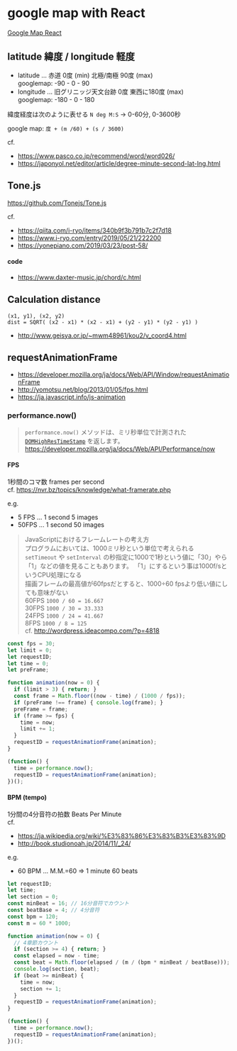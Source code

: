 # google map with React

[Google Map React](https://www.npmjs.com/package/google-map-react)

## latitude 緯度 / longitude 軽度

- latitude ... 赤道 0度 (min) 北極/南極 90度 (max)  
  googlemap: -90 - 0 - 90
- longitude ... 旧グリニッジ天文台跡 0度 東西に180度 (max)  
  googlemap: -180 - 0 - 180 

緯度経度は次のように表せる `N deg M:S` -> 0-60分, 0-3600秒

google map: `度 + (m /60) + (s / 3600)`

cf. 
- https://www.pasco.co.jp/recommend/word/word026/
- https://japonyol.net/editor/article/degree-minute-second-lat-lng.html

## Tone.js

https://github.com/Tonejs/Tone.js

cf. 
- https://qiita.com/i-ryo/items/340b9f3b791b7c2f7d18
- https://www.i-ryo.com/entry/2019/05/21/222200
- https://yonepiano.com/2019/03/23/post-58/

#### code

- https://www.daxter-music.jp/chord/c.html

## Calculation distance

```
(x1, y1), (x2, y2)
dist = SQRT( (x2 - x1) * (x2 - x1) + (y2 - y1) * (y2 - y1) )
```

- http://www.geisya.or.jp/~mwm48961/kou2/v_coord4.html


## requestAnimationFrame

- https://developer.mozilla.org/ja/docs/Web/API/Window/requestAnimationFrame
- http://yomotsu.net/blog/2013/01/05/fps.html
- https://ja.javascript.info/js-animation

### performance.now()

>`performance.now()` メソッドは、ミリ秒単位で計測された [`DOMHighResTimeStamp`](https://developer.mozilla.org/ja/docs/Web/API/DOMHighResTimeStamp) を返します。  
> https://developer.mozilla.org/ja/docs/Web/API/Performance/now


#### FPS

1秒間のコマ数 frames per second  
cf. https://nvr.bz/topics/knowledge/what-framerate.php

e.g. 

- 5 FPS ... 1 second 5 images
- 50FPS ... 1 second 50 images

> JavaScriptにおけるフレームレートの考え方  
> プログラムにおいては、1000ミリ秒という単位で考えられる  
> `setTimeout` や `setInterval` の秒指定に1000で1秒という値に「30」やら「1」などの値を見ることもあります。 「1」にするという事は1000f/sというCPU処理になる  
> 描画フレームの最高値が60fpsだとすると、1000÷60 fpsより低い値にしても意味がない  
> 60FPS `1000 / 60 = 16.667`  
> 30FPS `1000 / 30 = 33.333`  
> 24FPS `1000 / 24 = 41.667`  
> 8FPS `1000 / 8 = 125`  
> cf. http://wordpress.ideacompo.com/?p=4818

```js
const fps = 30;
let limit = 0;
let requestID;
let time = 0;
let preFrame;

function animation(now = 0) {
  if (limit > 3) { return; }
  const frame = Math.floor((now - time) / (1000 / fps));
  if (preFrame !== frame) { console.log(frame); }
  preFrame = frame;
  if (frame >= fps) {
    time = now;
    limit += 1;
  }
  requestID = requestAnimationFrame(animation);
}

(function() {
  time = performance.now();
  requestID = requestAnimationFrame(animation);
})();
```

#### BPM (tempo)

1分間の4分音符の拍数 Beats Per Minute  
cf. 

- https://ja.wikipedia.org/wiki/%E3%83%86%E3%83%B3%E3%83%9D  
- http://book.studionoah.jp/2014/11/_24/

e.g. 

- 60 BPM ... M.M.=60 => 1 minute 60 beats

```js
let requestID;
let time;
let section = 0;
const minBeat = 16; // 16分音符でカウント
const beatBase = 4; // 4分音符
const bpm = 120;
const m = 60 * 1000;

function animation(now = 0) {
  // 4章節カウント
  if (section >= 4) { return; }
  const elapsed = now - time;
  const beat = Math.floor(elapsed / (m / (bpm * minBeat / beatBase)));
  console.log(section, beat);
  if (beat >= minBeat) {
    time = now;
    section += 1;
  }
  requestID = requestAnimationFrame(animation);
}

(function() {
  time = performance.now();
  requestID = requestAnimationFrame(animation);
})();
```
